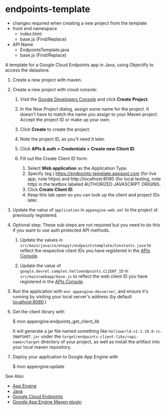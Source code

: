 endpoints-template
=============================================

- changes required when creating a new project from the template 
- front end namespace 
    - index.html 
    - base.js (Find/Replace) 
- API Name 
    - EndpointsTemplate.java 
    - base.js (Find/Replace) 

A template for a Google Cloud Endpoints app in Java, using Objectify to access the datastore. 

1. Create a new project with maven. 

1. Create a new project with cloud console:

    1. Visit the [Google Developers Console](https://console.developers.google.com) and click **Create Project**.

    1. In the *New Project* dialog, assign some name for the project. It doesn't have to match the name you assign to your Maven project. Accept the project ID or make up your own.

    1. Click **Create** to create the project.

    1. Note the project ID, as you'll need it later. 

    1. Click **APIs & auth > Credentials > Create new Client ID**.

    1. Fill out the Create Client ID form:

        1. Select **Web application** as the Application Type.
        1. Specify (eg.) https://endpoints-template.appspot.com (for live app, note https) and http://localhost:8080 (for local testing, note http) in the textbox labeled AUTHORIZED JAVASCRIPT ORIGINS.
        1. Click **Create Client ID**.
        1. Keep this tab open so you can look up the client and project IDs later.

1. Update the value of `application` in `appengine-web.xml` to the project id previously registered.

1. Optional step: These sub steps are not required but you need to do this if you want to use auth protected API methods.

    1. Update the values in `src/main/java/co/enspyr/endpointstemplate/Constants.java`
       to reflect the respective client IDs you have registered in the
       [APIs Console][6].

    1. Update the value of `google.devrel.samples.helloendpoints.CLIENT_ID`
       in `src/main/webapp/base.js` to reflect the web client ID you have
       registered in the [APIs Console][4].

1. Run the application with `mvn appengine:devserver`, and ensure it's
   running by visiting your local server's address (by default
   [localhost:8080][5].)

1. Get the client library with

   $ mvn appengine:endpoints_get_client_lib

   It will generate a jar file named something like
   `helloworld-v1-1.18.0-rc-SNAPSHOT.jar` under the
   `target/endpoints-client-libs/<api-name>/target` directory of your
   project, as well as install the artifact into your local maven
   repository.

1. Deploy your application to Google App Engine with

   $ mvn appengine:update
   
 See Also 
- [App Engine][1]
- [Java][2]
- [Google Cloud Endpoints][3]
- [Google App Engine Maven plugin][4]

[1]: https://developers.google.com/appengine
[2]: http://java.com/en/
[3]: https://developers.google.com/appengine/docs/java/endpoints/
[4]: https://developers.google.com/appengine/docs/java/tools/maven
[5]: https://localhost:8080/
[6]: https://console.developers.google.com/
